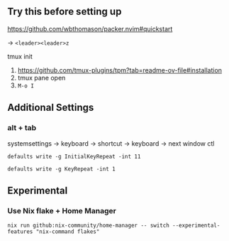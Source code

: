 ## Try this before setting up
https://github.com/wbthomason/packer.nvim#quickstart

→ `<leader><leader>z`

tmux init
1. https://github.com/tmux-plugins/tpm?tab=readme-ov-file#installation
2. tmux pane open
3. `M-o I`

## Additional Settings
### alt + tab
systemsettings -> keyboard -> shortcut -> keyboard -> next window ctl

`defaults write -g InitialKeyRepeat -int 11`

`defaults write -g KeyRepeat -int 1`

## Experimental
### Use Nix flake + Home Manager
```
nix run github:nix-community/home-manager -- switch --experimental-features "nix-command flakes"
```

